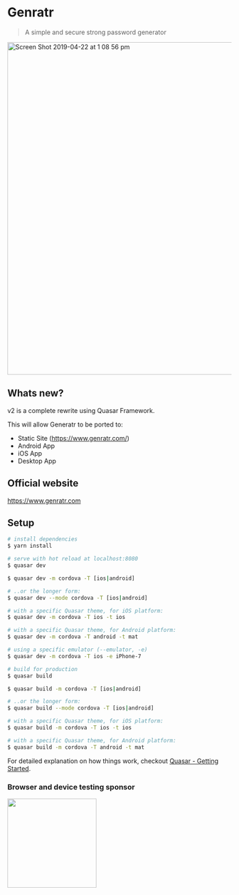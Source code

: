 # Genratr

> A simple and secure strong password generator
<img width="746" alt="Screen Shot 2019-04-22 at 1 08 56 pm" src="https://user-images.githubusercontent.com/6112201/56480967-e7ce3600-64ff-11e9-8014-f4bb9bcb4428.png">

## Whats new?

v2 is a complete rewrite using Quasar Framework. 

This will allow Generatr to be ported to:
 - Static Site (https://www.genratr.com/)
 - Android App
 - iOS App
 - Desktop App

## Official website

<a href="https://www.genratr.com">https://www.genratr.com</a>

## Setup

``` bash
# install dependencies
$ yarn install

# serve with hot reload at localhost:8080
$ quasar dev

$ quasar dev -m cordova -T [ios|android]

# ..or the longer form:
$ quasar dev --mode cordova -T [ios|android]

# with a specific Quasar theme, for iOS platform:
$ quasar dev -m cordova -T ios -t ios

# with a specific Quasar theme, for Android platform:
$ quasar dev -m cordova -T android -t mat

# using a specific emulator (--emulator, -e)
$ quasar dev -m cordova -T ios -e iPhone-7

# build for production
$ quasar build

$ quasar build -m cordova -T [ios|android]

# ..or the longer form:
$ quasar build --mode cordova -T [ios|android]

# with a specific Quasar theme, for iOS platform:
$ quasar build -m cordova -T ios -t ios

# with a specific Quasar theme, for Android platform:
$ quasar build -m cordova -T android -t mat
```

For detailed explanation on how things work, checkout [Quasar - Getting Started](https://quasar-framework.org/guide/).

### Browser and device testing sponsor

<a target="_blank" href="http://browserstack.com/"><img width=200 src="https://user-images.githubusercontent.com/6112201/55602201-28b01600-57b0-11e9-99c5-33e8e2dab268.png" /></a>
